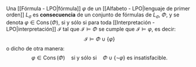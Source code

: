 Una [[Fórmula - LPO|fórmula]] $\varphi$ de un [[Alfabeto - LPO|lenguaje de primer orden]] $L_\sigma$ es **consecuencia** de un conjunto de fórmulas de $L_\sigma$, $\Phi$, y se denota $\varphi \in \operatorname{Cons}(\Phi)$, si y sólo si para toda [[Interpretación - LPO|interpretación]] $\mathcal{I}$ tal que $\mathcal{I} \models \Phi$ se cumple que $\mathcal{I} \models \varphi$, es decir:
$$\mathcal{I} \models \Phi \cup \{\varphi\}$$
o dicho de otra manera:
$$\varphi \in \operatorname{Cons}(\Phi) \quad \text{si y sólo si} \quad \Phi \cup \{\neg \varphi\} \text{ es insatisfacible}.$$